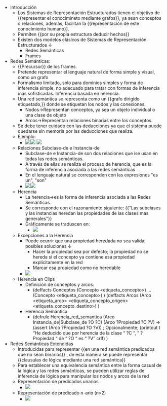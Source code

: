 - Introducción
    - Los Sistemas de Representación Estructurados tienen el objetivo de {{representar el conocimineto mediante grafos}}, ya sean conceptos o relaciones, además, facilitan la {{representación de este conocimiento humano}}.
    - Permiten {{por su propia estructura deducir hechos}}
    - Existen dos modelos clásicos de Sistemas de Representación Estructurados ↓ 
        - Redes Semánticas
        - Frames
- Redes Semánticas:
    - {{Precursor}} de los frames.
    - Pretende representar el lenguaje natural de forma simple y visual, como un grafo
    - Formalismo limitado, solo para dominios simples y forma de inferencia simple, no adecuado para tratar con formas de inferencia más sofisticadas. Inferencia basada en herencia.
    - Una red semántica se representa como un {{grafo dirigido etiquetado,}} donde se etiquetan los nodos y las conexiones.
        - Nodos→Representan conceptos, ya sea un objeto individual o una clase de objeto
        - Arcos→Representan relaciones binarias entre los conceptos.
    - Se debe tener cuidado con las deducciones ya que el sistema puede quedarse sin memoria por las deducciones que realiza.
    - Ejemplo:
        - ![](https://remnote-user-data.s3.amazonaws.com/-IjysUJjpXXRvS9KSelXWX2FRqyEQOUVBdzlZYPvGUKsD7CkiNSp01ELsE_UdxRJ81Rr7SlmrP-quhd6aDGyLQsXKijqXJ1vXpWZew7XOAOeFkwuPGumP2aVKaAcoT1y.png)![](https://remnote-user-data.s3.amazonaws.com/oYIXRnWW-uw2woMWrkE8_FQYF0w4O2ja_wcU_enoQwtUZqHS6mCZf_0_Vm5-RLZaqfczQSl8_bYrBQ0rzrPDL7ViJb_vdAmi9ApjIVYC1DUZC_DgxMJrrtL3aORdN1qU.png) ![](https://remnote-user-data.s3.amazonaws.com/JWxx05rJFjiKKuBomO_52qu9lEhO9ykWuznV8QZRKZKotB_yI6HiVSNKB4rSsaY3EyuLHxRbqnlM_bvlNn-rpC9p24eGsXaqFDR4I0_I7C0AsNvIAo6N7jC7UmgBLD-8.png) 
    - Relaciones Subclase-de e Instancia-de
        - Subclase-de e Instancia-de son dos relaciones que ise usan en todas las redes semánticas.
        - A través de ellas se realiza el proceso de herencia, que es la forma de inferencia asociada a las redes semánticas
        - En el lenguaje natural se corresponden con las expresiones "es un", "son"
        - ![](https://remnote-user-data.s3.amazonaws.com/KRzTohXSTnXp_nzVQIEbLe-5Km06CD6hdD02kN6UGumfENga9OkGOQpaz-LlN0ncvsA0dB6_ggbSvQhUKt5RxGL-9UHcxe3KkXDOauygm292Zf-c5TuE5dU2x9H2EOQz.png)![](https://remnote-user-data.s3.amazonaws.com/MyBzqMhCJPATN5WmSMkNDHX_MtquNcNPrFXHp3fKAXOnoyzeQgU0k9sKFGktSoQorxFrLPlbymBjy8sKbQgq378RKMqRoYScE6OMlsQ8dIHOrc9oblSvnTcRfl9sLFC9.png) 
    - Herencia
        - La herencia→es la forma de inferencia asociada a las Redes Semánticas.
        - Se corresponde con el razonamiento siguiente: {{"Las subclases y las instancias heredan las propiedades de las clases mas generales"}} 
        - Gráficamente se traduxcen en:
            - ![](https://remnote-user-data.s3.amazonaws.com/lOVQr96InhWrMtRwej3pJBIpCaLdOo5yQY_AkFYgzQBF0vpu7NrK3IzeFv7c2ODBzHvtrQxuqQO0v1xRfKgMJvPDr2DmhUnY6p6jPGuPp6jLH315HKfHHNSGV0ilFN9f.png) 
    - Excepciones a la Herencia
        - Puede ocurrir que una propiedad heredada no sea valida, posibles soluciones ↓ 
            - Hacer la propiedad sea por defecto; la propiedad no se hereda si el concepto ya contiene esa propiedad explícitamente en la red
            - Marcar esa propiedad como no heredable
        - ![](https://remnote-user-data.s3.amazonaws.com/Q3C0MjDO7GSB-7P6xX4TlpADBb8Scr3mhciSAqm701I62TOtGw5SfJeHxGrcHmXJ3Sf19x1pzOA0qBFi5xPoSQr2ijLPd_xKT3esIuftzcQfCNXrFw4r2F_jv7Kc9_nF.png) 
    - Herencia en Clips
        - Definición de conceptos y arcos:
            - (deffacts Conceptos
	(Concepto <etiqueta_concepto>)
	…
	(Concepto <etiqueta_concepto>)
)
(deffacts Arcos
	(Arco <etiqueta_arco> <etiqueta_concepto_origen> <etiqueta_concepto_destino>)
)
        - Herencia Semántica
            - (defrule Herencia_red_semantica
	(Arco Instancia_de|Subclase_de ?O ?C)
	(Arco ?Propiedad ?C ?V)
	=>
	(assert (Arco ?Propiedad ?O ?V))
	; Opcionalmente;
	(printout t “He deducido que por herencia de la clase “ ?C “, ” ?Propiedad “ de “ ?O “ es “ ?V” crlf)
)
- Redes Semánticas Extendidas
    - Introducidas para representar {{en una red semántica predicados que no sean binarios}} , de esta manera se puede representar {{clausulas de lógica mediante una red semántica}} 
    - Para establecer una equivalencia semántica entre la forma casual de la lógica y las redes semánticas, se pueden utilizar reglas de inferencia de lógica para manipular los nodos y arcos de la red
    - Representación de predicados unarios
        - ![](https://remnote-user-data.s3.amazonaws.com/_mdBV7T6Fy-hoFe4FZPNG8B32RZZozcBwnzz8IsJpIIa1bNIRjAGnWZ_n6U3lMBPBHB1uhVwZ_hSbn16b4BTKqLrBau8xThWlIvdLcHUIpKbbwLbLPlrhKXYAjScFzw4.png) 
    - Representación de predicado n-ario (n>2)
        - ![](https://remnote-user-data.s3.amazonaws.com/wr8iVhcnbG--UnlLAQ84qULV24XYNaDCp0Wm2yJ1f0pDIgOPq6AWexvTbOrEwFN6ov40FhlOoY67Q3KLbhRJegT7JvuNDjQglHBakYjSswszwYscGXDcUtAnYFtUJA3F.png) 

